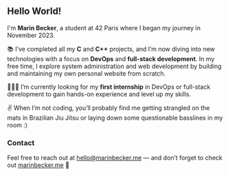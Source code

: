 ## Hello World!

I'm **Marin Becker**, a student at 42 Paris where I began my journey in November 2023.

📚 I’ve completed all my **C** and **C++** projects, and I’m now diving into new technologies with a focus on **DevOps** and **full-stack development**. In my free time, I explore system administration and web development by building and maintaining my own personal website from scratch.

🧑🏻‍💻 I’m currently looking for my **first internship** in DevOps or full-stack development to gain hands-on experience and level up my skills.

✌️ When I’m not coding, you’ll probably find me getting strangled on the mats in Brazilian Jiu Jitsu or laying down some questionable basslines in my room :)

### Contact

Feel free to reach out at [hello@marinbecker.me](mailto:hello@marinbecker.me) — and don’t forget to check out [marinbecker.me](https://www.marinbecker.me) 👀
